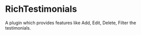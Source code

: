 # RichTestimonials
A plugin which provides features like Add, Edit, Delete, Filter the testimonials.
